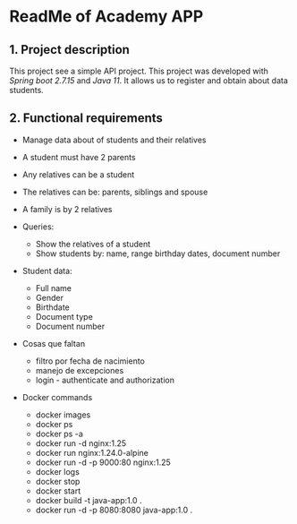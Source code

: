 # ReadMe of Academy APP

## 1. Project description

This project see a simple API project. This project was developed
with *Spring boot 2.7.15* and *Java 11*. It allows us to register and obtain
about data students.

## 2. Functional requirements

- Manage data about of students and their relatives
- A student must have 2 parents
- Any relatives can be a student
- The relatives can be: parents, siblings and spouse
- A family is by 2 relatives
- Queries:
  - Show the relatives of a student
  - Show students by: name, range birthday dates, document number
- Student data:
  - Full name
  - Gender
  - Birthdate
  - Document type
  - Document number


- Cosas que faltan
  - filtro por fecha de nacimiento
  - manejo de excepciones
  - login - authenticate and authorization



- Docker commands
  - docker images
  - docker ps
  - docker ps -a
  - docker run -d nginx:1.25
  - docker run nginx:1.24.0-alpine
  - docker run -d -p 9000:80 nginx:1.25
  - docker logs <idcontainer>
  - docker stop <idcontainer>
  - docker start <idcontainer>
  - docker build -t java-app:1.0 .
  - docker run -d -p 8080:8080 java-app:1.0 .